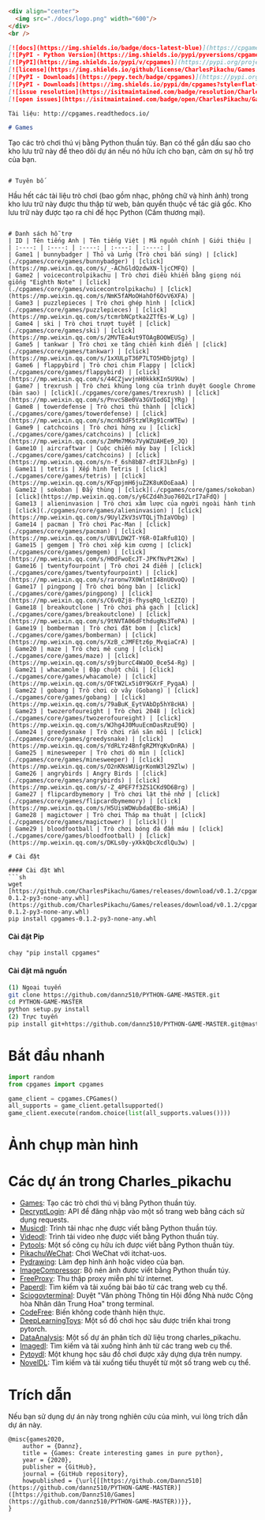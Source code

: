 
```markdown
<div align="center">
  <img src="./docs/logo.png" width="600"/>
</div>
<br />

[![docs](https://img.shields.io/badge/docs-latest-blue)](https://cpgames.readthedocs.io/zh/latest/)
[![PyPI - Python Version](https://img.shields.io/pypi/pyversions/cpgames)](https://pypi.org/project/cpgames/)
[![PyPI](https://img.shields.io/pypi/v/cpgames)](https://pypi.org/project/cpgames)
[![license](https://img.shields.io/github/license/CharlesPikachu/Games.svg)](https://github.com/CharlesPikachu/Games/blob/master/LICENSE)
[![PyPI - Downloads](https://pepy.tech/badge/cpgames)](https://pypi.org/project/cpgames/)
[![PyPI - Downloads](https://img.shields.io/pypi/dm/cpgames?style=flat-square)](https://pypi.org/project/cpgames/)
[![issue resolution](https://isitmaintained.com/badge/resolution/CharlesPikachu/Games.svg)](https://github.com/CharlesPikachu/Games/issues)
[![open issues](https://isitmaintained.com/badge/open/CharlesPikachu/Games.svg)](https://github.com/CharlesPikachu/Games/issues)

Tài liệu: http://cpgames.readthedocs.io/

# Games
```

Tạo các trò chơi thú vị bằng Python thuần túy.
Bạn có thể gắn dấu sao cho kho lưu trữ này để theo dõi dự án nếu nó hữu ích cho bạn, cảm ơn sự hỗ trợ của bạn.

```

# Tuyên bố
```

Hầu hết các tài liệu trò chơi (bao gồm nhạc, phông chữ và hình ảnh) trong kho lưu trữ này được thu thập từ web, bản quyền thuộc về tác giả gốc.
Kho lưu trữ này được tạo ra chỉ để học Python (Cấm thương mại).

````

# Danh sách hỗ trợ
| ID | Tên tiếng Anh | Tên tiếng Việt | Mã nguồn chính | Giới thiệu |
| :----: | :----: | :----: | :----: | :----: |
| Game1 | bunnybadger | Thỏ và Lửng (Trò chơi bắn súng) | [click](./cpgames/core/games/bunnybadger) | [click](https://mp.weixin.qq.com/s/_-AChGldQzdwXN-ljcCMFQ) |
| Game2 | voicecontrolpikachu | Trò chơi điều khiển bằng giọng nói giống "Eighth Note" | [click](./cpgames/core/games/voicecontrolpikachu) | [click](https://mp.weixin.qq.com/s/NmK5fAMoOHahOf6OvV6XFA) |
| Game3 | puzzlepieces | Trò chơi ghép hình | [click](./cpgames/core/games/puzzlepieces) | [click](https://mp.weixin.qq.com/s/tcmrbNCptka2ZTfEs-W_Lg) |
| Game4 | ski | Trò chơi trượt tuyết | [click](./cpgames/core/games/ski) | [click](https://mp.weixin.qq.com/s/2MVTEa4ut9TOAgBOOWEUSg) |
| Game5 | tankwar | Trò chơi xe tăng chiến kinh điển | [click](./cpgames/core/games/tankwar) | [click](https://mp.weixin.qq.com/s/1xXULpT36P7LTO5HDbjptg) |
| Game6 | flappybird | Trò chơi chim Flappy | [click](./cpgames/core/games/flappybird) | [click](https://mp.weixin.qq.com/s/44CZjwvjnH0kkkKIn5U9Uw) |
| Game7 | trexrush | Trò chơi khủng long của trình duyệt Google Chrome (bản sao) | [click](./cpgames/core/games/trexrush) | [click](https://mp.weixin.qq.com/s/PnvcSBe0Va3GVIodGIjYRg) |
| Game8 | towerdefense | Trò chơi thủ thành | [click](./cpgames/core/games/towerdefense) | [click](https://mp.weixin.qq.com/s/mcnN3dF5tzWlRg91cnWTEw) |
| Game9 | catchcoins | Trò chơi hứng xu | [click](./cpgames/core/games/catchcoins) | [click](https://mp.weixin.qq.com/s/ZmMm7MKo7VyWZUAHEe9_JQ) |
| Game10 | aircraftwar | Cuộc chiến máy bay | [click](./cpgames/core/games/catchcoins) | [click](https://mp.weixin.qq.com/s/n-f_6sh8bB7-dtIFJLbnFg) |
| Game11 | tetris | Xếp hình Tetris | [click](./cpgames/core/games/tetris) | [click](https://mp.weixin.qq.com/s/KFqpjmH6juZ2K8uKOoEaaA) |
| Game12 | sokoban | Đẩy thùng | [click](./cpgames/core/games/sokoban) | [click](https://mp.weixin.qq.com/s/y6CZd4h3uo7602LrI7aFdQ) |
| Game13 | alieninvasion | Trò chơi xâm lược của người ngoài hành tinh | [click](./cpgames/core/games/alieninvasion) | [click](https://mp.weixin.qq.com/s/9UylZkV3sVTQLjThIaVObg) |
| Game14 | pacman | Trò chơi Pac-Man | [click](./cpgames/core/games/pacman) | [click](https://mp.weixin.qq.com/s/UBVLDW2T-Y6R-0IaRfu81Q) |
| Game15 | gemgem | Trò chơi xếp kim cương | [click](./cpgames/core/games/gemgem) | [click](https://mp.weixin.qq.com/s/H0dFwoEcJT-JPKfNvPt2Kw) |
| Game16 | twentyfourpoint | Trò chơi 24 điểm | [click](./cpgames/core/games/twentyfourpoint) | [click](https://mp.weixin.qq.com/s/raronw7X0WlntI48nUOvoQ) |
| Game17 | pingpong | Trò chơi bóng bàn | [click](./cpgames/core/games/pingpong) | [click](https://mp.weixin.qq.com/s/C6v0Zj8-fhysqRQ_lcEZIQ) |
| Game18 | breakoutclone | Trò chơi phá gạch | [click](./cpgames/core/games/breakoutclone) | [click](https://mp.weixin.qq.com/s/9tNVTA06dFthdugNs3TePA) |
| Game19 | bomberman | Trò chơi đặt bom | [click](./cpgames/core/games/bomberman) | [click](https://mp.weixin.qq.com/s/XzB_cJMFEtz6p_MvqiaCrA) |
| Game20 | maze | Trò chơi mê cung | [click](./cpgames/core/games/maze) | [click](https://mp.weixin.qq.com/s/s9jburcC4WaOO_0ce54-Rg) |
| Game21 | whacamole | Đập chuột chũi | [click](./cpgames/core/games/whacamole) | [click](https://mp.weixin.qq.com/s/OFtW2Lx5i0Y9GXrF_PyqaA) |
| Game22 | gobang | Trò chơi cờ vây (Gobang) | [click](./cpgames/core/games/gobang) | [click](https://mp.weixin.qq.com/s/79aBuK_EytVAbDp5hY8cHA) |
| Game23 | twozerofoureight | Trò chơi 2048 | [click](./cpgames/core/games/twozerofoureight) | [click](https://mp.weixin.qq.com/s/WJhg4J0MuuEcmDasRzuE9Q) |
| Game24 | greedysnake | Trò chơi rắn săn mồi | [click](./cpgames/core/games/greedysnake) | [click](https://mp.weixin.qq.com/s/YdRLYz4BnfgRZMYqKvDnRA) |
| Game25 | minesweeper | Trò chơi dò mìn | [click](./cpgames/core/games/minesweeper) | [click](https://mp.weixin.qq.com/s/O2nKNsWUigrKomW3l29Zlw) |
| Game26 | angrybirds | Angry Birds | [click](./cpgames/core/games/angrybirds) | [click](https://mp.weixin.qq.com/s/-Z_4PEF7f3ZS1CKd9D6Brg) |
| Game27 | flipcardbymemory | Trò chơi lật thẻ nhớ | [click](./cpgames/core/games/flipcardbymemory) | [click](https://mp.weixin.qq.com/s/H5UisWDWubdaQEBo-sH6iA) |
| Game28 | magictower | Trò chơi Tháp ma thuật | [click](./cpgames/core/games/magictower) | [click]() |
| Game29 | bloodfootball | Trò chơi bóng đá đẫm máu | [click](./cpgames/core/games/bloodfootball) | [click](https://mp.weixin.qq.com/s/DKLs0y-yXkkQbcXcdlQu3w) |

# Cài đặt

#### Cài đặt Whl
```sh
wget [https://github.com/CharlesPikachu/Games/releases/download/v0.1.2/cpgames-0.1.2-py3-none-any.whl](https://github.com/CharlesPikachu/Games/releases/download/v0.1.2/cpgames-0.1.2-py3-none-any.whl)
pip install cpgames-0.1.2-py3-none-any.whl
````

#### Cài đặt Pip

```
chạy "pip install cpgames"
```

#### Cài đặt mã nguồn

```sh
(1) Ngoại tuyến
git clone https://github.com/dannz510/PYTHON-GAME-MASTER.git
cd PYTHON-GAME-MASTER
python setup.py install
(2) Trực tuyến
pip install git+https://github.com/dannz510/PYTHON-GAME-MASTER.git@master
```

# Bắt đầu nhanh

```python
import random
from cpgames import cpgames

game_client = cpgames.CPGames()
all_supports = game_client.getallsupported()
game_client.execute(random.choice(list(all_supports.values())))
```

# Ảnh chụp màn hình

# Các dự án trong Charles\_pikachu

  - [Games](https://github.com/CharlesPikachu/Games): Tạo các trò chơi thú vị bằng Python thuần túy.
  - [DecryptLogin](https://github.com/CharlesPikachu/DecryptLogin): API để đăng nhập vào một số trang web bằng cách sử dụng requests.
  - [Musicdl](https://github.com/CharlesPikachu/musicdl): Trình tải nhạc nhẹ được viết bằng Python thuần túy.
  - [Videodl](https://github.com/CharlesPikachu/videodl): Trình tải video nhẹ được viết bằng Python thuần túy.
  - [Pytools](https://github.com/CharlesPikachu/pytools): Một số công cụ hữu ích được viết bằng Python thuần túy.
  - [PikachuWeChat](https://github.com/CharlesPikachu/pikachuwechat): Chơi WeChat với itchat-uos.
  - [Pydrawing](https://github.com/CharlesPikachu/pydrawing): Làm đẹp hình ảnh hoặc video của bạn.
  - [ImageCompressor](https://github.com/CharlesPikachu/imagecompressor): Bộ nén ảnh được viết bằng Python thuần túy.
  - [FreeProxy](https://github.com/CharlesPikachu/freeproxy): Thu thập proxy miễn phí từ internet.
  - [Paperdl](https://github.com/CharlesPikachu/paperdl): Tìm kiếm và tải xuống bài báo từ các trang web cụ thể.
  - [Sciogovterminal](https://github.com/CharlesPikachu/sciogovterminal): Duyệt "Văn phòng Thông tin Hội đồng Nhà nước Cộng hòa Nhân dân Trung Hoa" trong terminal.
  - [CodeFree](https://github.com/CharlesPikachu/codefree): Biến không code thành hiện thực.
  - [DeepLearningToys](https://github.com/CharlesPikachu/deeplearningtoys): Một số đồ chơi học sâu được triển khai trong pytorch.
  - [DataAnalysis](https://github.com/CharlesPikachu/dataanalysis): Một số dự án phân tích dữ liệu trong charles\_pikachu.
  - [Imagedl](https://github.com/CharlesPikachu/imagedl): Tìm kiếm và tải xuống hình ảnh từ các trang web cụ thể.
  - [Pytoydl](https://github.com/CharlesPikachu/pytoydl): Một khung học sâu đồ chơi được xây dựng dựa trên numpy.
  - [NovelDL](https://github.com/CharlesPikachu/noveldl): Tìm kiếm và tải xuống tiểu thuyết từ một số trang web cụ thể.

# Trích dẫn

Nếu bạn sử dụng dự án này trong nghiên cứu của mình, vui lòng trích dẫn dự án này.

```
@misc{games2020,
    author = {Dannz},
    title = {Games: Create interesting games in pure python},
    year = {2020},
    publisher = {GitHub},
    journal = {GitHub repository},
    howpublished = {\url{[[https://github.com/Dannz510](https://github.com/dannz510/PYTHON-GAME-MASTER)]([https://github.com/Dannz510/Games](https://github.com/dannz510/PYTHON-GAME-MASTER))}},
}
```


```
```

